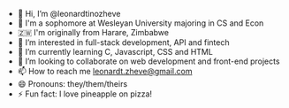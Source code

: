 - 👋 Hi, I’m @leonardtinozheve
- 🏫 I'm a sophomore at Wesleyan University majoring in CS and Econ
- 🇿🇼 I'm originally from Harare, Zimbabwe
- 👀 I’m interested in full-stack development, API and fintech
- 🌱 I’m currently learning C, Javascript, CSS and HTML
- 💞️ I’m looking to collaborate on web development and front-end projects
- 📫 How to reach me leonardt.zheve@gmail.com
- 😄 Pronouns: they/them/theirs
- ⚡ Fun fact: I love pineapple on pizza!

<!---
leonardtinozheve/leonardtinozheve is a ✨ special ✨ repository because its `README.md` (this file) appears on your GitHub profile.
You can click the Preview link to take a look at your changes.
--->
